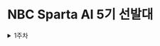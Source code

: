 # NBC Sparta AI 5기 선발대 
<details>
<summary> 1주차 </summary>

## 1주차 강의 정리(블로그)
> [타입별 메서드](https://codemte.tistory.com/68)

> [프로세스와 스레드](https://codemte.tistory.com/69)

## 1주차 실습
> [firstweek branch](https://github.com/saddeveloper99/SBD-assignments/tree/firstweek)

</details>
